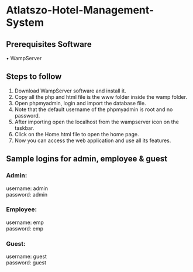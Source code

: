 # Atlatszo-Hotel-Management-System
## Prerequisites Software
•	WampServer

## Steps to follow
1.	Download WampServer software and install it.
2.	Copy all the php and html file is the www folder inside the wamp folder.
3.	Open phpmyadmin, login and import the database file.
4.	Note that the default username of the phpmyadmin is root and no password.
5.	After importing open the localhost from the wampserver icon on the taskbar.
6.	Click on the Home.html file to open the home page.
7.  Now you can access the web application and use all its features.

## Sample logins for admin, employee & guest

### Admin:
username: admin
<br>password: admin
### Employee: 
username: emp
<br>password: emp
### Guest:
username: guest
<br>password: guest

